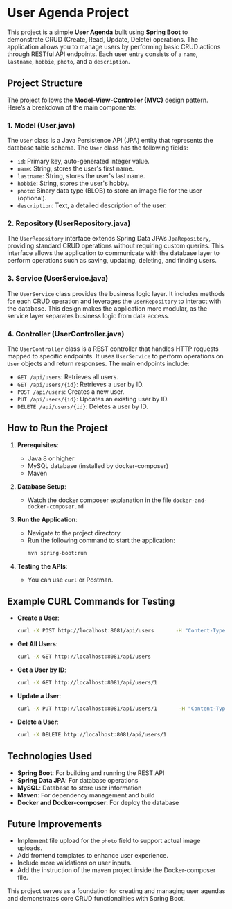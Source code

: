 
# User Agenda Project

This project is a simple **User Agenda** built using **Spring Boot** to demonstrate CRUD (Create, Read, Update, Delete) operations. 
The application allows you to manage users by performing basic CRUD actions through RESTful API endpoints. 
Each user entry consists of a `name`, `lastname`, `hobbie`, `photo`, and a `description`.

## Project Structure

The project follows the **Model-View-Controller (MVC)** design pattern. Here’s a breakdown of the main components:

### 1. Model (User.java)
The `User` class is a Java Persistence API (JPA) entity that represents the database table schema. The `User` class has the following fields:
- `id`: Primary key, auto-generated integer value.
- `name`: String, stores the user's first name.
- `lastname`: String, stores the user's last name.
- `hobbie`: String, stores the user's hobby.
- `photo`: Binary data type (BLOB) to store an image file for the user (optional).
- `description`: Text, a detailed description of the user.

### 2. Repository (UserRepository.java)
The `UserRepository` interface extends Spring Data JPA’s `JpaRepository`, providing standard CRUD operations without requiring custom queries. 
This interface allows the application to communicate with the database layer to perform operations such as saving, updating, deleting, and finding users.

### 3. Service (UserService.java)
The `UserService` class provides the business logic layer. It includes methods for each CRUD operation and leverages the `UserRepository` 
to interact with the database. This design makes the application more modular, as the service layer separates business logic from data access.

### 4. Controller (UserController.java)
The `UserController` class is a REST controller that handles HTTP requests mapped to specific endpoints. It uses `UserService` 
to perform operations on `User` objects and return responses. The main endpoints include:

- `GET /api/users`: Retrieves all users.
- `GET /api/users/{id}`: Retrieves a user by ID.
- `POST /api/users`: Creates a new user.
- `PUT /api/users/{id}`: Updates an existing user by ID.
- `DELETE /api/users/{id}`: Deletes a user by ID.


## How to Run the Project

1. **Prerequisites**: 
   - Java 8 or higher
   - MySQL database (installed by docker-composer)
   - Maven

2. **Database Setup**:
   - Watch the docker composer explanation in the file `docker-and-docker-composer.md`

3. **Run the Application**:
   - Navigate to the project directory.
   - Run the following command to start the application:
     ```bash
     mvn spring-boot:run
     ```

4. **Testing the APIs**:
   - You can use `curl` or Postman.

## Example CURL Commands for Testing

- **Create a User**:
   ```bash
   curl -X POST http://localhost:8081/api/users       -H "Content-Type: application/json"       -d '{"name": "John", "lastname": "Doe", "hobbie": "Reading", "description": "A reader of mystery novels", "photo": null}'
   ```

- **Get All Users**:
   ```bash
   curl -X GET http://localhost:8081/api/users
   ```

- **Get a User by ID**:
   ```bash
   curl -X GET http://localhost:8081/api/users/1
   ```

- **Update a User**:
   ```bash
   curl -X PUT http://localhost:8081/api/users/1       -H "Content-Type: application/json"       -d '{"name": "Jane", "lastname": "Doe", "hobbie": "Traveling", "description": "A world traveler", "photo": null}'
   ```

- **Delete a User**:
   ```bash
   curl -X DELETE http://localhost:8081/api/users/1
   ```

## Technologies Used
- **Spring Boot**: For building and running the REST API
- **Spring Data JPA**: For database operations
- **MySQL**: Database to store user information
- **Maven**: For dependency management and build
- **Docker and Docker-composer**: For deploy the database

## Future Improvements
- Implement file upload for the `photo` field to support actual image uploads.
- Add frontend templates to enhance user experience.
- Include more validations on user inputs.
- Add the instruction of the maven project inside the Docker-composer file.

This project serves as a foundation for creating and managing user agendas and demonstrates core CRUD functionalities with Spring Boot.
